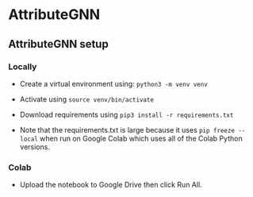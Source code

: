 # AttributeGNN

## AttributeGNN setup

### Locally

- Create a virtual environment using: `python3 -m venv venv`
- Activate using `source venv/bin/activate`
- Download requirements using `pip3 install -r requirements.txt`

- Note that the requirements.txt is large because it uses `pip freeze --local`
  when run on Google Colab which uses all of the Colab Python versions.

### Colab

- Upload the notebook to Google Drive then click Run All.
